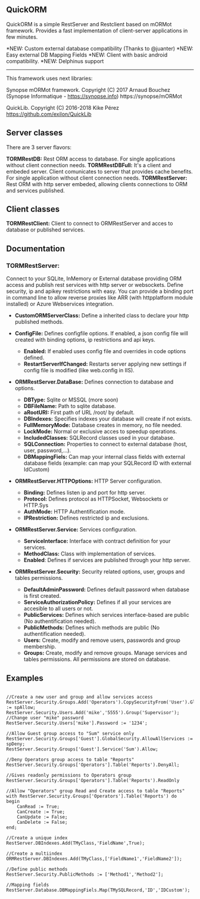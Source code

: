
**QuickORM**
----------
QuickORM is a simple RestServer and Restclient based on mORMot framework. Provides a fast implementation of client-server applications in few minutes.

*NEW: Custom external database compatibility (Thanks to @juanter)
*NEW: Easy external DB Mapping Fields
*NEW: Client with basic android compatibility.
*NEW: Delphinus support

----------
This framework uses next libraries:

  Synopse mORMot framework. Copyright (C) 2017 Arnaud Bouchez (Synopse Informatique - https://synopse.info)
	https://synopse/mORMot
	
  QuickLib. Copyright (C) 2016-2018 Kike Pérez
	https://github.com/exilon/QuickLib

## Server classes
There are 3 server flavors:

**TORMRestDB:** Rest ORM access to database. For single applications without client connection needs.
**TORMRestDBFull:** It's a client and embeded server. Client comunicates to server that provides cache benefits. For single application without client connection needs.
**TORMRestServer:** Rest ORM with http server embeded, allowing clients connections to ORM and services published.
## Client classes
**TORMRestClient:** Client to connect to ORMRestServer and acces to database or published services.
## Documentation
### TORMRestServer:
Connect to your SQLite, InMemory or External database providing ORM access and publish rest services with http server or websockets. Define security, ip and apikey restrictions with easy.
You can provide a binding port in command line to allow reverse proxies like ARR (with httpplatform module installed) or Azure Webservices integration.
- **CustomORMServerClass:** Define a inherited class to declare your http published methods.
- **ConfigFile:** Defines configfile options. If enabled, a json config file will created with binding options, ip restrictions and api keys.
	- **Enabled:** If enabled uses config file and overrides in code options defined.
	- **RestartServerIfChanged:** Restarts server applying new settings if config file is modified (like web.config in IIS).
- **ORMRestServer.DataBase:** Defines connection to database and options.
	- **DBType:** Sqlite or MSSQL (more soon)
	- **DBFileName:** Path to sqlite database.
	- **aRootURI:** First path of URL /root/ by default.
	- **DBIndexes:** Specifies indexes your database will create if not exists.
	- **FullMemoryMode:** Database creates in memory, no file needed.
	- **LockMode:** Normal or exclusive acces to speedup operations.
	- **IncludedClasses:** SQLRecord classes used in your database.
	- **SQLConnection:** Properties to connect to external database (host, user, password,...).
	- **DBMappingFiels:** Can map your internal class fields with external database fields (example: can map your SQLRecord ID with external IdCustom)
	
- **ORMRestServer.HTTPOptions:** HTTP Server configuration.
	- **Binding:** Defines listen ip and port for http server.
	- **Protocol:** Defines protocol as HTTPSocket,  Websockets or HTTP.Sys
	- **AuthMode:** HTTP Authentification mode.
	- **IPRestriction:** Defines restricted ip and exclusions.

- **ORMRestServer.Service:** Services configuration.
	- **ServiceInterface:** Interface with contract definition for your services.
	- **MethodClass:** Class with implementation of services.
	- **Enabled**: Defines if services are published through your http server. 

	
- **ORMRestServer.Security:** Security related options, user, groups and tables permissions.
	- **DefaultAdminPassword:** Defines default password when database is first created.
	- **ServiceAuthorizationPolicy:** Defines if all your services are accesible to all users or not.
	- **PublicServices:** Defines which services interface-based are public (No authentification needed).
	- **PublicMethods:** Defines which methods are public (No authentification needed).
	- **Users:** Create, modify and remove users, passwords and group membership.
	- **Groups:** Create, modify and remove groups. Manage services and tables permissions. All permissions are stored on database.

## Examples
```delphi	

//Create a new user and group and allow services access
RestServer.Security.Groups.Add('Operators').CopySecurityFrom('User').GlobalSecurity.AllowServices := spAllow;
RestServer.Security.Users.Add('mike','5555').Group('Supervisor');
//Change user "mike" password
RestServer.Security.Users['mike'].Password := '1234';
	
//Allow Guest group access to "Sum" service only
RestServer.Security.Groups['Guest'].GlobalSecurity.AllowAllServices := spDeny;
RestServer.Security.Groups['Guest'].Service('Sum').Allow;
	
//Deny Operators group access to table "Reports"
RestServer.Security.Groups['Operators'].Table('Reports').DenyAll;
	
//Gives readonly permissions to Operators group
RestServer.Security.Groups['Operators'].Table('Reports').ReadOnly
	
//Allow "Operators" group Read and Create access to table "Reports"
with RestServer.Security.Groups['Operators'].Table('Reports') do
begin
	CanRead := True;
	CanCreate := True;
	CanUpdate := False;
	CanDelete := False;
end;
	
//Create a unique index
RestServer.DBIndexes.Add(TMyClass,'FieldName',True);
	
//Create a multiindex
ORMRestServer.DBIndexes.Add(TMyClass,['FieldName1','FieldName2']);

//Define public methods
RestServer.Security.PublicMethods := ['Method1','Method2'];

//Mapping fields
RestServer.Database.DBMappingFiels.Map(TMySQLRecord,'ID','IDCustom');
```